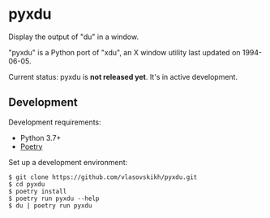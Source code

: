 pyxdu
=====

Display the output of "du" in a window.

"pyxdu" is a Python port of "xdu", an X window utility last updated on 
1994-06-05.

Current status: pyxdu is **not released yet**. It's in active development.


Development
-----------

Development requirements:

* Python 3.7+
* [Poetry](https://python-poetry.org)

Set up a development environment:

```shell
$ git clone https://github.com/vlasovskikh/pyxdu.git
$ cd pyxdu
$ poetry install
$ poetry run pyxdu --help
$ du | poetry run pyxdu
```
